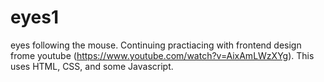 # eyes1
eyes following the mouse.
Continuing practiacing with frontend design frome youtube (https://www.youtube.com/watch?v=AixAmLWzXYg). This uses HTML, CSS, and some Javascript. 
